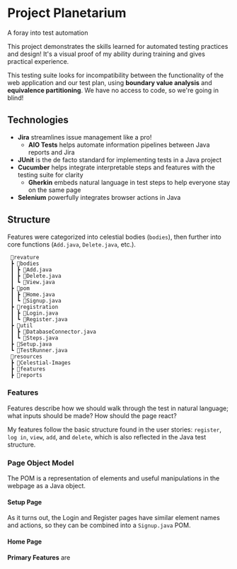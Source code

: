# Project Planetarium

A foray into test automation

This project demonstrates the skills learned for automated testing practices
and design! It's a visual proof of my ability during training and gives
practical experience. 

This testing suite looks for incompatibility between the 
functionality of the web application and our test plan, using **boundary 
value analysis** and **equivalence partitioning**. We have no access to 
code, so we're going in blind! 

## Technologies

- **Jira** streamlines issue management like a pro!
    - **AIO Tests** helps automate information pipelines between Java 
      reports and Jira  
- **JUnit** is the de facto standard for implementing tests in a Java project
- **Cucumber** helps integrate interpretable steps and features with 
  the testing suite for clarity
  - **Gherkin** embeds natural language in test steps to help 
    everyone stay on the same page
- **Selenium** powerfully integrates browser actions in Java 

## Structure

Features were categorized into celestial bodies (`bodies`), then further
into core functions (`Add.java`, `Delete.java`, etc.). 

````
 📂revature 
 ┣ 📂bodies
 ┃ ┣ 🍵Add.java
 ┃ ┣ 🍵Delete.java
 ┃ ┗ 🍵View.java
 ┣ 📂pom
 ┃ ┣ 🍵Home.java
 ┃ ┗ 🍵Signup.java
 ┣ 📂registration
 ┃ ┣ 🍵Login.java
 ┃ ┗ 🍵Register.java
 ┣ 📂util
 ┃ ┣ 🍵DatabaseConnector.java
 ┃ ┗ 🍵Steps.java
 ┣ 🍵Setup.java
 ┗ 🍵TestRunner.java
 📂resources
 ┣ 📂Celestial-Images
 ┣ 📂features
 ┣ 📂reports
````

### Features

Features describe how we should walk through the test in natural 
language; what inputs should be made? How should the page react? 

My features follow the basic structure found in the user stories:
`register`, `log in`, `view`, `add`,
and  `delete`, which is also reflected in the Java test structure.

[//]: # (This information isn't visible)

### Page Object Model

The POM is a representation of elements and useful manipulations in 
the webpage as a Java object. 

#### Setup Page
As it turns out, the Login and Register pages have similar element names and actions,
so they can be combined into a `Signup.java` POM.

#### Home Page

**Primary Features** are

###  
